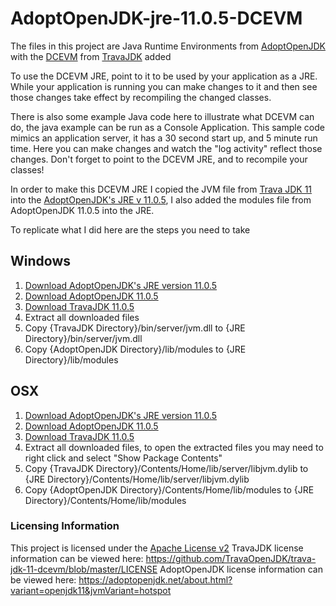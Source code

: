 # AdoptOpenJDK-jre-11.0.5-DCEVM

The files in this project are Java Runtime Environments from [AdoptOpenJDK](https://adoptopenjdk.net/index.html?variant=openjdk11&jvmVariant=hotspot) with the [DCEVM](http://dcevm.github.io/) from [TravaJDK](https://github.com/TravaOpenJDK) added

To use the DCEVM JRE, point to it to be used by your application as a JRE. While your application is running you can make changes to it and then see those changes take effect by recompiling the changed classes.

There is also some example Java code here to illustrate what DCEVM can do, the java example can be run as a Console Application. This sample code mimics an application server, it has a 30 second start up, and 5 minute run time. Here you can make changes and watch the "log activity" reflect those changes. Don't forget to point to the DCEVM JRE, and to recompile your classes!

In order to make this DCEVM JRE I copied the JVM file from [Trava JDK 11 ](https://github.com/TravaOpenJDK/trava-jdk-11-dcevm) into the [AdoptOpenJDK's JRE v 11.0.5](https://adoptopenjdk.net/archive.html?variant=openjdk11&jvmVariant=hotspot), I also added the modules file from AdoptOpenJDK 11.0.5 into the JRE.

To replicate what I did here are the steps you need to take

## Windows
  1. [Download AdoptOpenJDK's JRE version 11.0.5](https://github.com/AdoptOpenJDK/openjdk11-binaries/releases/download/jdk-11.0.5%2B10/OpenJDK11U-jre_x64_windows_hotspot_11.0.5_10.zip)
  2. [Download AdoptOpenJDK 11.0.5](https://github.com/AdoptOpenJDK/openjdk11-binaries/releases/download/jdk-11.0.5%2B10/OpenJDK11U-jdk_x64_windows_hotspot_11.0.5_10.zip)
  3. [Download TravaJDK 11.0.5](https://github.com/TravaOpenJDK/trava-jdk-11-dcevm/releases/download/dcevm-11.0.5%2B5/java11-openjdk-dcevm-windows.zip)
  4. Extract all downloaded files
  5. Copy {TravaJDK Directory}/bin/server/jvm.dll to {JRE Directory}/bin/server/jvm.dll
  6. Copy {AdoptOpenJDK Directory}/lib/modules to {JRE Directory}/lib/modules
  
## OSX
  1. [Download AdoptOpenJDK's JRE version 11.0.5](https://github.com/AdoptOpenJDK/openjdk11-binaries/releases/download/jdk-11.0.5%2B10/OpenJDK11U-jre_x64_mac_hotspot_11.0.5_10.tar.gz)
  2. [Download AdoptOpenJDK 11.0.5](https://github.com/AdoptOpenJDK/openjdk11-binaries/releases/download/jdk-11.0.5%2B10/OpenJDK11U-jdk_x64_mac_hotspot_11.0.5_10.tar.gz)
  3. [Download TravaJDK 11.0.5](https://github.com/TravaOpenJDK/trava-jdk-11-dcevm/releases/download/dcevm-11.0.5%2B5/java11-openjdk-dcevm-osx.tar.gz)
  4. Extract all downloaded files, to open the extracted files you may need to right click and select "Show Package Contents"
  5. Copy {TravaJDK Directory}/Contents/Home/lib/server/libjvm.dylib to {JRE Directory}/Contents/Home/lib/server/libjvm.dylib 
  6. Copy {AdoptOpenJDK Directory}/Contents/Home/lib/modules to {JRE Directory}/Contents/Home/lib/modules

### Licensing Information
This project is licensed under the [Apache License v2](https://www.apache.org/licenses/LICENSE-2.0)
TravaJDK license information can be viewed here: https://github.com/TravaOpenJDK/trava-jdk-11-dcevm/blob/master/LICENSE
AdoptOpenJDK license information can be viewed here: https://adoptopenjdk.net/about.html?variant=openjdk11&jvmVariant=hotspot
